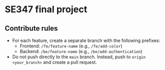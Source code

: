 # SE347 final project

## Contribute rules

-   For each feature, create a separate branch with the following prefixes:
    -   Frontend: `/fe/feature-name` (e.g., `/fe/add-color`)
    -   Backend: `/be/feature-name` (e.g., `/be/add-authentication`)
-   Do not push directly to the `main` branch. Instead, push to `origin <your_branch>` and create a pull request.
